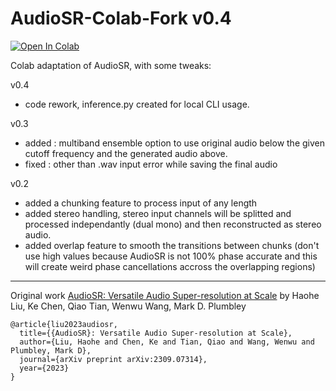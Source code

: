 # AudioSR-Colab-Fork v0.4

[![Open In Colab](https://colab.research.google.com/assets/colab-badge.svg)](https://colab.research.google.com/github/jarredou/AudioSR-Colab-Fork/blob/main/AudioSR_Colab_Fork.ipynb)

Colab adaptation of AudioSR, with some tweaks:

v0.4
- code rework, inference.py created for local CLI usage.

v0.3
- added : multiband ensemble option to use original audio below the given cutoff frequency and the generated audio above.
- fixed : other than .wav input error while saving the final audio

v0.2
- added a chunking feature to process input of any length
- added stereo handling, stereo input channels will be splitted and processed independantly (dual mono) and then reconstructed as stereo audio.
- added overlap feature to smooth the transitions between chunks (don't use high values because AudioSR is not 100% phase accurate and this will create weird phase cancellations accross the overlapping regions)

---



Original work [AudioSR: Versatile Audio Super-resolution at Scale](https://github.com/haoheliu/versatile_audio_super_resolution) by Haohe Liu, Ke Chen, Qiao Tian, Wenwu Wang, Mark D. Plumbley
```
@article{liu2023audiosr,
  title={{AudioSR}: Versatile Audio Super-resolution at Scale},
  author={Liu, Haohe and Chen, Ke and Tian, Qiao and Wang, Wenwu and Plumbley, Mark D},
  journal={arXiv preprint arXiv:2309.07314},
  year={2023}
}
```
